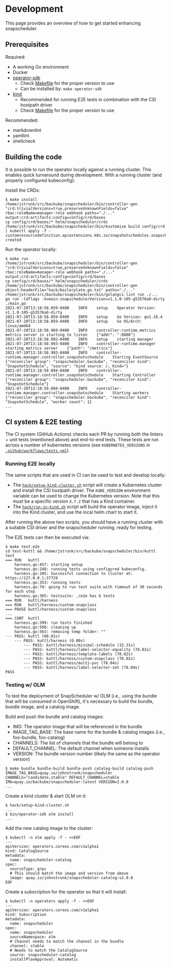 # Development

This page provides an overview of how to get started enhancing snapscheduler.

## Prerequisites

Required:

- A working Go environment
- Docker
- [operator-sdk](https://github.com/operator-framework/operator-sdk)
  - Check
    [Makefile](https://github.com/backube/snapscheduler/blob/master/Makefile)
    for the proper version to use
  - Can be installed by: `make operator-sdk`
- [kind](https://kind.sigs.k8s.io/)
  - Recommended for running E2E tests in combination with the CSI hostpath
    driver
  - Check
    [Makefile](https://github.com/backube/snapscheduler/blob/master/Makefile)
    for the proper version to use

Recommended:

- markdownlint
- yamllint
- shellcheck

## Building the code

It is possible to run the operator locally against a running cluster. This
enables quick turnaround during development. With a running cluster (and
properly configured kubeconfig):

Install the CRDs:

```console
$ make install
/home/jstrunk/src/backube/snapscheduler/bin/controller-gen "crd:trivialVersions=true,preserveUnknownFields=false" rbac:roleName=manager-role webhook paths="./..." output:crd:artifacts:config=config/crd/bases
cp config/crd/bases/* helm/snapscheduler/crds
/home/jstrunk/src/backube/snapscheduler/bin/kustomize build config/crd | kubectl apply -f -
customresourcedefinition.apiextensions.k8s.io/snapshotschedules.snapscheduler.backube created
```

Run the operator locally:

```console
$ make run
/home/jstrunk/src/backube/snapscheduler/bin/controller-gen "crd:trivialVersions=true,preserveUnknownFields=false" rbac:roleName=manager-role webhook paths="./..." output:crd:artifacts:config=config/crd/bases
cp config/crd/bases/* helm/snapscheduler/crds
/home/jstrunk/src/backube/snapscheduler/bin/controller-gen object:headerFile="hack/boilerplate.go.txt" paths="./..."
/home/jstrunk/src/backube/snapscheduler/bin/golangci-lint run ./...
go run -ldflags -X=main.snapschedulerVersion=v1.1.0-105-g53576a0-dirty ./main.go
2021-07-20T13:18:58.059-0400    INFO    setup    Operator Version: v1.1.0-105-g53576a0-dirty
2021-07-20T13:18:58.059-0400    INFO    setup    Go Version: go1.16.4
2021-07-20T13:18:58.059-0400    INFO    setup    Go OS/Arch: linux/amd64
2021-07-20T13:18:58.969-0400    INFO    controller-runtime.metrics    metrics server is starting to listen    {"addr": ":8080"}
2021-07-20T13:18:58.992-0400    INFO    setup    starting manager
2021-07-20T13:18:58.993-0400    INFO    controller-runtime.manager    starting metrics server    {"path": "/metrics"}
2021-07-20T13:18:58.993-0400    INFO    controller-runtime.manager.controller.snapshotschedule    Starting EventSource    {"reconciler group": "snapscheduler.backube", "reconciler kind": "SnapshotSchedule", "source": "kind source: /, Kind="}
2021-07-20T13:18:59.094-0400    INFO    controller-runtime.manager.controller.snapshotschedule    Starting Controller    {"reconciler group": "snapscheduler.backube", "reconciler kind": "SnapshotSchedule"}
2021-07-20T13:18:59.094-0400    INFO    controller-runtime.manager.controller.snapshotschedule    Starting workers    {"reconciler group": "snapscheduler.backube", "reconciler kind": "SnapshotSchedule", "worker count": 1}
...
```

## CI system & E2E testing

The CI system (GitHub Actions) checks each PR by running both the linters + unit
tests (mentioned above) and end-to-end tests. These tests are run across a
number of kubernetes versions (see `KUBERNETES_VERSIONS` in
[`.github/workflows/tests.yml`](https://github.com/backube/snapscheduler/blob/master/.github/workflows/tests.yml)).

### Running E2E locally

The same scripts that are used in CI can be used to test and develop locally:

- The
  [`hack/setup-kind-cluster.sh`](https://github.com/backube/snapscheduler/blob/master/hack/setup-kind-cluster.sh)
  script will create a Kubernetes cluster and install the CSI hostpath driver.
  The `KUBE_VERSION` environment variable can be used to change the Kubernetes
  version. Note that this must be a specific version `X.Y.Z` that has a Kind
  container.
- The
  [`hack/run-in-kind.sh`](https://github.com/backube/snapscheduler/blob/master/hack/run-in-kind.sh)
  script will build the operator image, inject it into the Kind cluster, and use
  the local helm chart to start it.

After running the above two scripts, you should have a running cluster with a
suitable CSI driver and the snapscheduler running, ready for testing.

The E2E tests can then be executed via:

```console
$ make test-e2e
cd test-kuttl && /home/jstrunk/src/backube/snapscheduler/bin/kuttl test
=== RUN   kuttl
    harness.go:457: starting setup
    harness.go:248: running tests using configured kubeconfig.
    harness.go:285: Successful connection to cluster at: https://127.0.0.1:37729
    harness.go:353: running tests
    harness.go:74: going to run test suite with timeout of 30 seconds for each step
    harness.go:365: testsuite: ./e2e has 6 tests
=== RUN   kuttl/harness
=== RUN   kuttl/harness/custom-snapclass
=== PAUSE kuttl/harness/custom-snapclass
...
=== CONT  kuttl
    harness.go:399: run tests finished
    harness.go:508: cleaning up
    harness.go:563: removing temp folder: ""
--- PASS: kuttl (80.81s)
    --- PASS: kuttl/harness (0.00s)
        --- PASS: kuttl/harness/minimal-schedule (15.31s)
        --- PASS: kuttl/harness/label-selector-equality (78.02s)
        --- PASS: kuttl/harness/template-labels (78.02s)
        --- PASS: kuttl/harness/custom-snapclass (78.02s)
        --- PASS: kuttl/harness/multi-pvc (78.04s)
        --- PASS: kuttl/harness/label-selector-set (78.04s)
PASS
```

### Testing w/ OLM

To test the deployment of SnapScheduler w/ OLM (i.e., using the bundle that will
be consumed in OpenShift), it's necessary to build the bundle, bundle image, and
a catalog image.

Build and push the bundle and catalog images:

- IMG: The operator image that will be referenced in the bundle
- IMAGE_TAG_BASE: The base name for the bundle & catalog images (i.e.,
  foo-bundle, foo-catalog)
- CHANNELS: The list of channels that the bundle will belong to
- DEFAULT_CHANNEL: The default channel when someone installs
- VERSION: The bundle version number (likely the same as the operator version)

```console
$ make bundle bundle-build bundle-push catalog-build catalog-push IMAGE_TAG_BASE=quay.io/johnstrunk/snapscheduler CHANNELS="candidate,stable" DEFAULT_CHANNEL=stable IMG=quay.io/backube/snapscheduler:latest VERSION=2.0.0
...
```

Create a kind cluster & start OLM on it:

```console
$ hack/setup-kind-cluster.sh
...
$ bin/operator-sdk olm install
...
```

Add the new catalog image to the cluster:

```console
$ kubectl -n olm apply -f - <<EOF
---
apiVersion: operators.coreos.com/v1alpha1
kind: CatalogSource
metadata:
  name: snapscheduler-catalog
spec:
  sourceType: grpc
  # This should match the image and version from above
  image: quay.io/johnstrunk/snapscheduler-catalog:v2.0.0
EOF
```

Create a subscription for the operator so that it will install:

```console
$ kubectl -n operators apply -f - <<EOF
---
apiVersion: operators.coreos.com/v1alpha1
kind: Subscription
metadata:
  name: snapscheduler
spec:
  name: snapscheduler
  sourceNamespace: olm
  # Channel needs to match the channel in the bundle
  channel: stable
  # Needs to match the CatalogSource
  source: snapscheduler-catalog
  installPlanApproval: Automatic
```
